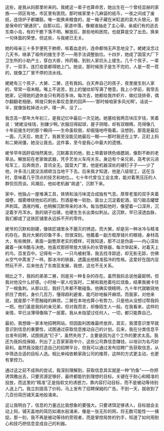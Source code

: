 这些，是我从妈那里听来的。我姥这一辈子也算命苦，她出生在一个曾经显赫的家族——郊区有地，市区里有医院。那时候家里十几麻袋的纸币，一夜之间成了废纸，连烧炉子都嫌脏。唯一能换来粮食的，是一箱子藏在米缸底的袁大头银元，那是保命的“硬通货”。自那以后，家道中落，像被谁抽走了主心骨。亲戚们有的逃去东南小岛，有的干脆下落不明。解放后，那些地和医院，也就算是交了出去。换来一句体面的荣誉。但这些，与我姥已无关。

她的母亲三十多岁便死于肺痨，咳着血走的，连命都悄无声息地没了。姥姥没念过几天书，继承了祖传的接生手艺——用手法调整胎位。十四岁，她成了国营大厂下卫生所的小助产士，穿白大褂，拎药箱，到别人家炕头上接生。几千个孩子，一辈子，一双手。连打疫苗都得她上门。她说，那时候孩子是生不完的，人是一茬一茬的，就像工厂里不停的流水线。

姥姥有三个孩子，大舅、二舅，还有我妈。白天养自己的孩子，夜里接生别人家的，常常一宿未眠。嘴上不说苦，脸上的皱纹却写满了倦意。我上小学前，我常去她家，记得她的退休金只有两百多块。每次去，她都给我炸虾片、做红烧排骨，偶尔翻翻老相册。辉煌只剩长辈叹息里的回声——‘那时候咱家多风光啊’。话说一半，就像饭粒掉进火炉，噗一声，没了。。

我念高一那年大年初三，是我记忆中最后一次见她。她塞给我两百块压岁钱，笑着说：‘姥姥没啥钱，别嫌少啊。’衣服旧得起球，屋子阴暗，却有双眼睛，亮得像几十年前接生时的那个瞬间——生命虽软弱，却倔强地呼吸着。没想到，那竟是最后一面。几天后，她走了。我甚至没能见她最后一眼——那时我还在上学，正赶上妈和二舅闹僵，她没让我去。这件事，至今是我心中最大的遗憾。

姥爷早年因肝癌悄然离世。沉默寡言的他，脸上带着铁锈色络腮胡，像割不断的老草丛。解放前在老家做武器，凭手艺坐火车闯关东。身边有个亲兄弟，高考状元进哈军工，后奔南京，音讯全无。国营大厂里，他是机器深处的硬钉子子——少了他，许多活儿就没法顺顺当当地干下去。后来我才知道，他是八级钳工，这在当时，意味着几乎顶点的技艺和地位。。七十年代曾当工会主席，能对着黑压压的人群侃侃而谈。风潮后，他如老机器“病退”，沉默下来。

家中，他独占一屋堆满工具，铁锈和油污味混合成独有气息。厚厚老茧的双手夹着烟卷，烟雾缭绕他如石的脸。烈酒是唯一软肋，窗台上沉淀着蛇酒，铝勺敲击罐壁声刺耳。酒液灼喉，也稍解沉默带来的冰冷。每当想起他时，像望着一口深井，沉淀着岁月浑水。我的胡子拉碴，也硬生生长出类似刺丛。这沉默，早已浸透血脉，我们都成了这铁匠铺里永远拆不开的零件。

姥爷的沉默和刚硬，像铁匠铺里永不磨灭的锈迹。而大舅，却是另一种冰冷与精准的存在。我对大舅的印象不多，但很深刻。他戴着一副方框厚镜片的眼镜，身材高大，有些微胖，表面一副憨厚老实的模样，可我知道，那不过是伪装——内心深处藏着一抹冷酷与决绝。他喜欢那把带放大镜头的长管铁器，每次举起来，对着天上的鸟，百发百中。记得有一次，一只鸟被射落，我去找寻踪迹，却无影无踪，仿佛从空气中蒸发了一样。那冰冷的铁器，透露出他精准孤冷的性格。这爱好在国内显然玩不开，后来他去了东南亚发展，我想，这也不无关系。

相比之下，我妈的弟弟二舅，则是另一种复杂的存在。虽然我妈总说他最聪明，但我对他没什么好感。小时候一家人吃饭时，二舅和我抢着吃红烧鱼，结果我被卡住了一根鱼刺。从那以后，我好几年都不敢碰鱼。他确实很精明，九十年代就敏锐地抓住了商机，身价几百万，懂得趋利避害，能巧妙地躲开麻烦。而我家，对他来说，就是那个不愿触碰的麻烦。二舅在本地也算小有势力，只是他从没想过帮我妈一把。他们虽是我妈的亲兄弟，但对我而言，却像陌生人一般。在我看来，这样的亲情，早已淡薄得像隔了一层雾。我从未指望过任何人，一切，都只能靠自己。

最初，我想做一家本地招聘网站，但因盈利困难最终放弃。其实，我潜意识里早就意识到信息的重要性，试图通过获取信息推动自己的计划。后来，我在分类信息平台发布招聘，试图挑选“钉子”，虽然失败了，主要是因为这个工作的要求太高。我还为我妈找保姆，列出了上百家家政中介，这些公司靠信息赚钱，以培训为名巧妙获利。虽然我没能打造自己的招聘平台，但我可以通过发布招聘广告获取信息，从中筛选合适的目标人选。相比单纯依赖家政公司的推荐，这样的方式更主动，也更有掌控力。

通过这之前不成熟的尝试，我深刻理解到，获取信息其实就是一种“钓鱼”——你把诱饵撒出去，只要资源足够好，最终都能钓到理想的目标。关键在于耐心和精准的投放，而这里的“精准”正是指软文的诱惑力，靠内容打动目标，而不是被动等待别人送上门。我立刻提高了价码，马上发布了招聘保姆的广告。不到一天，就收到了几百份简历铺天盖地般涌来。

这让我明白了，信息的力量远比我想象的要强大。只要诱饵足够诱人，目标就会主动上钩，铺天盖地的简历如潮水般涌来，像是一张无形的网，将无数可能性一一捕捉。那一刻，我不再是被动等待的旁观者，而是掌控局势的钓手，知道了如何用耐心和技巧把信息变成自己的利器。